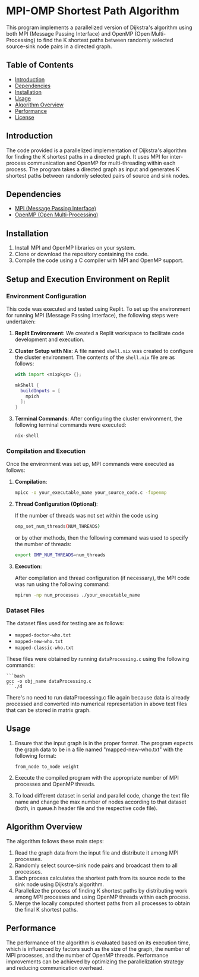 # MPI-OMP Shortest Path Algorithm

This program implements a parallelized version of Dijkstra's algorithm using both MPI (Message Passing Interface) and OpenMP (Open Multi-Processing) to find the K shortest paths between randomly selected source-sink node pairs in a directed graph.

## Table of Contents

- [Introduction](#introduction)
- [Dependencies](#dependencies)
- [Installation](#installation)
- [Usage](#usage)
- [Algorithm Overview](#algorithm-overview)
- [Performance](#performance)
- [License](#license)

## Introduction

The code provided is a parallelized implementation of Dijkstra's algorithm for finding the K shortest paths in a directed graph. It uses MPI for inter-process communication and OpenMP for multi-threading within each process. The program takes a directed graph as input and generates K shortest paths between randomly selected pairs of source and sink nodes.

## Dependencies

- [MPI (Message Passing Interface)](https://docs.open-mpi.org/en/v5.0.x/)
- [OpenMP (Open Multi-Processing)](https://www.openmp.org/resources/refguides/)

## Installation

1. Install MPI and OpenMP libraries on your system.
2. Clone or download the repository containing the code.
3. Compile the code using a C compiler with MPI and OpenMP support.

## Setup and Execution Environment on Replit

### Environment Configuration

This code was executed and tested using Replit. To set up the environment for running MPI (Message Passing Interface), the following steps were undertaken:

1. **Replit Environment**: We created a Replit workspace to facilitate code development and execution.

2. **Cluster Setup with Nix**: A file named `shell.nix` was created to configure the cluster environment. The contents of the `shell.nix` file are as follows:

    ```nix
    with import <nixpkgs> {};

    mkShell {
      buildInputs = [
        mpich
      ];
    }
    ```

3. **Terminal Commands**: After configuring the cluster environment, the following terminal commands were executed:

    ```bash
    nix-shell
    ```

### Compilation and Execution

Once the environment was set up, MPI commands were executed as follows:

1. **Compilation**:
   
   ```bash
   mpicc -o your_executable_name your_source_code.c -fopenmp 
   ```

2. **Thread Configuration (Optional)**:

   If the number of threads was not set within the code using  

   ```bash
   omp_set_num_threads(NUM_THREADS)
   ```

   or by other methods, then the following command was used to specify the number of threads:

   ```bash
   export OMP_NUM_THREADS=num_threads
   ```

3. **Execution**:

   After compilation and thread configuration (if necessary), the MPI code was run using the following 
   command:

   ```bash
   mpirun -np num_processes ./your_executable_name
   ```

### Dataset Files

The dataset files used for testing are as follows:

- `mapped-doctor-who.txt`
- `mapped-new-who.txt`
- `mapped-classic-who.txt`

These files were obtained by running `dataProcessing.c` using the following commands:

    ```bash
    gcc -o obj_name dataProcessing.c
    ```./d

There's no need to run dataProcessing.c file again because data is already processed and converted into numerical representation in above text files that can be stored in matrix graph.

## Usage

1. Ensure that the input graph is in the proper format. The program expects the graph data to be in a file named "mapped-new-who.txt" with the following format:

    ```
    from_node to_node weight
    ```
2. Execute the compiled program with the appropriate number of MPI processes and OpenMP threads.

3. To load different dataset in serial and parallel code, change the text file name and change the max number of nodes according to that dataset (both, in queue.h header file and the respective code file).
 

## Algorithm Overview

The algorithm follows these main steps:

1. Read the graph data from the input file and distribute it among MPI processes.
2. Randomly select source-sink node pairs and broadcast them to all processes.
3. Each process calculates the shortest path from its source node to the sink node using Dijkstra's algorithm.
4. Parallelize the process of finding K shortest paths by distributing work among MPI processes and using OpenMP threads within each process.
5. Merge the locally computed shortest paths from all processes to obtain the final K shortest paths.

## Performance

The performance of the algorithm is evaluated based on its execution time, which is influenced by factors such as the size of the graph, the number of MPI processes, and the number of OpenMP threads. Performance improvements can be achieved by optimizing the parallelization strategy and reducing communication overhead.